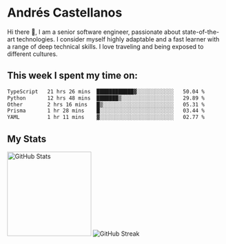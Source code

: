 # Andrés Castellanos

Hi there 👋, I am a senior software engineer, passionate about state-of-the-art technologies. I consider myself highly adaptable and a fast learner with a range of deep technical skills. I love traveling and being exposed to different cultures.

## This week I spent my time on:

<!--START_SECTION:waka-->

```txt
TypeScript   21 hrs 26 mins  ████████████▓░░░░░░░░░░░░   50.04 %
Python       12 hrs 48 mins  ███████▒░░░░░░░░░░░░░░░░░   29.89 %
Other        2 hrs 16 mins   █▒░░░░░░░░░░░░░░░░░░░░░░░   05.31 %
Prisma       1 hr 28 mins    █░░░░░░░░░░░░░░░░░░░░░░░░   03.44 %
YAML         1 hr 11 mins    ▓░░░░░░░░░░░░░░░░░░░░░░░░   02.77 %
```

<!--END_SECTION:waka-->

## My Stats

<img height="195" src="https://github-readme-stats.vercel.app/api?username=andrescv&show_icons=true&theme=onedark&hide_border=true&card_width=495" alt="GitHub Stats" />

<img src="https://streak-stats.demolab.com?user=andrescv&theme=one-dark-pro&hide_border=true" alt="GitHub Streak" />

